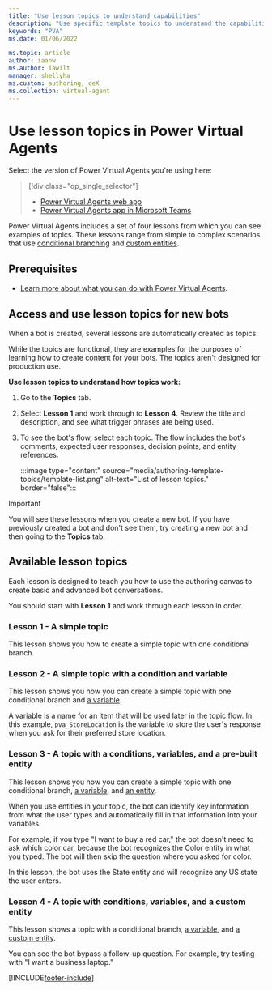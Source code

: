 ```yaml
---
title: "Use lesson topics to understand capabilities"
description: "Use specific template topics to understand the capabilities when authoring topics for use in Power Virtual Agents bots."
keywords: "PVA"
ms.date: 01/06/2022

ms.topic: article
author: iaanw
ms.author: iawilt
manager: shellyha
ms.custom: authoring, ceX
ms.collection: virtual-agent
---
```


# Use lesson topics in Power Virtual Agents

Select the version of Power Virtual Agents you're using here:

> [!div class="op_single_selector"]
>
> - [Power Virtual Agents web app](authoring-template-topics.md)
> - [Power Virtual Agents app in Microsoft Teams](teams/authoring-template-topics-teams.md)

Power Virtual Agents includes a set of four lessons from which you can see examples of topics. These lessons range from simple to complex scenarios that use [conditional branching](authoring-create-edit-topics.md) and [custom entities](advanced-entities-slot-filling.md).

## Prerequisites

- [Learn more about what you can do with Power Virtual Agents](fundamentals-what-is-power-virtual-agents.md).

## Access and use lesson topics for new bots

When a bot is created, several lessons are automatically created as topics.

While the topics are functional, they are examples for the purposes of learning how to create content for your bots. The topics aren't designed for production use.

**Use lesson topics to understand how topics work:**

1. Go to the **Topics** tab.

1. Select **Lesson 1** and work through to **Lesson 4**. Review the title and description, and see what trigger phrases are being used.  

1. To see the bot's flow, select each topic. The flow includes the bot's comments, expected user responses, decision points, and entity references.

   :::image type="content" source="media/authoring-template-topics/template-list.png" alt-text="List of lesson topics." border="false":::

> [!IMPORTANT]
> You will see these lessons when you create a new bot. If you have previously created a bot and don't see them, try creating a new bot and then going to the **Topics** tab.

## Available lesson topics

Each lesson is designed to teach you how to use the authoring canvas to create basic and advanced bot conversations.

You should start with **Lesson 1** and work through each lesson in order.

### Lesson 1 - A simple topic

This lesson shows you how to create a simple topic with one conditional branch.

### Lesson 2 - A simple topic with a condition and variable

This lesson shows you how you can create a simple topic with one conditional branch and [a variable](authoring-variables.md).

A variable is a name for an item that will be used later in the topic flow. In this example, `pva_StoreLocation` is the variable to store the user's response when you ask for their preferred store location.

### Lesson 3 - A topic with a conditions, variables, and a pre-built entity

This lesson shows you how you can create a simple topic with one conditional branch, [a variable](authoring-variables.md), and [an entity](advanced-entities-slot-filling.md).

When you use entities in your topic, the bot can identify key information from what the user types and automatically fill in that information into your variables.

For example, if you type "I want to buy a red car," the bot doesn't need to ask which color car, because the bot recognizes the Color entity in what you typed. The bot will then skip the question where you asked for color.

In this lesson, the bot uses the State entity and will recognize any US state the user enters.

### Lesson 4 - A topic with conditions, variables, and a custom entity

This lesson shows a topic with a conditional branch, [a variable](authoring-variables.md), and [a custom entity](advanced-entities-slot-filling.md#custom-entities).

You can see the bot bypass a follow-up question. For example, try testing with "I want a business laptop."

[!INCLUDE[footer-include](includes/footer-banner.md)]
